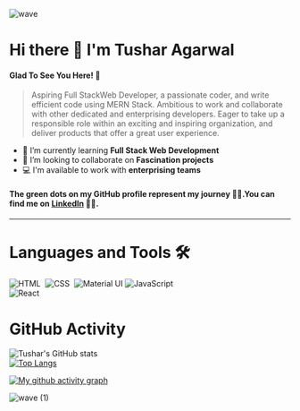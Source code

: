 <!--
**tushar-1910/tushar-1910** is a ✨ _special_ ✨ repository because its `README.md` (this file) appears on your GitHub profile.

Here are some ideas to get you started:

- 🔭 I’m currently working on ...
- 🌱 I’m currently learning ...
- 👯 I’m looking to collaborate on ...
- 🤔 I’m looking for help with ...
- 💬 Ask me about ...
- 📫 How to reach me: ...
- 😄 Pronouns: ...
- ⚡ Fun fact: ...
-->

![wave](https://user-images.githubusercontent.com/77038659/130917013-c209e83c-4b93-4de6-9258-5f318f24ab60.png)
# Hi there 👋 I'm Tushar Agarwal
#### Glad To See You Here! 🤩
>Aspiring Full StackWeb Developer, a passionate coder, and write efficient code using MERN Stack. Ambitious to work and collaborate with other dedicated and enterprising developers. Eager to take up a responsible role within an exciting and inspiring organization, and deliver products that offer a great user experience.

- 🌱 I’m currently learning  **Full Stack Web Development**
- 👯 I’m looking to collaborate on **Fascination projects**
- 💻 I'm available to work with **enterprising teams**

#### The green dots on my GitHub profile represent my journey 🏃‍♂️.You can find me on [LinkedIn](www.linkedin.com/in/tushar19/ "LinkedIn") 👨‍💼.


------------


# Languages and Tools 🛠️
![HTML](https://img.shields.io/badge/html5%20-%23E34F26.svg?&style=for-the-badge&logo=html5&logoColor=white)&nbsp;
![CSS](https://img.shields.io/badge/css3%20-%231572B6.svg?&style=for-the-badge&logo=css3&logoColor=white)&nbsp;
![Material UI](https://img.shields.io/badge/material%20ui%20-%230081CB.svg?&style=for-the-badge&logo=material-ui&logoColor=white)
![JavaScript](https://img.shields.io/badge/javascript%20-%23323330.svg?&style=for-the-badge&logo=javascript&logoColor=%23F7DF1E)&nbsp;
<br/>
![React](https://img.shields.io/badge/react%20-%2320232a.svg?&style=for-the-badge&logo=react&logoColor=%2361DAFB)&nbsp;
<!--
![Node.js](https://img.shields.io/badge/node.js%20-%2343853D.svg?&style=for-the-badge&logo=node.js&logoColor=white)&nbsp;
![MongoDB](https://img.shields.io/badge/MongoDB-%234ea94b.svg?&style=for-the-badge&logo=mongodb&logoColor=white)&nbsp;
![MySQL](https://img.shields.io/badge/mysql-%2300f.svg?&style=for-the-badge&logo=mysql&logoColor=white)&nbsp;
-->


# GitHub Activity
![Tushar's GitHub stats](https://github-readme-stats.vercel.app/api?username=tushar-1910&show_icons=true&theme=radical&count_private=true)
<br/>
[![Top Langs](https://github-readme-stats.vercel.app/api/top-langs/?username=tushar-1910&layout=compact&theme=radical)](https://github.com/tushar-1910/github-readme-stats)


[![My github activity graph](https://activity-graph.herokuapp.com/graph?username=tushar-1910&theme=react-dark)](https://github.com/tushar1910-/github-readme-activity-graph)


![wave (1)](https://user-images.githubusercontent.com/77038659/130917575-667b8365-a8f0-4ab3-8aa4-1464abfcfcd2.png)
